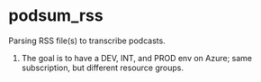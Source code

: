# podsum_rss
Parsing RSS file(s) to transcribe podcasts.

1. The goal is to have a DEV, INT, and PROD env on Azure; same subscription, but different resource groups.
